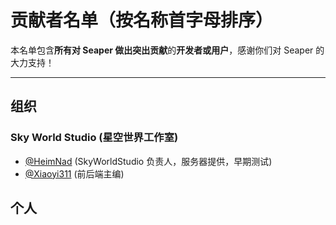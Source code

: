 # 贡献者名单（按名称首字母排序）

本名单包含**所有对 Seaper 做出突出贡献**的**开发者或用户**，感谢你们对 Seaper 的大力支持！

---

## 组织

### Sky World Studio (星空世界工作室)
- [@HeimNad](https://github.com/HeimNad) (SkyWorldStudio 负责人，服务器提供，早期测试)
- [@Xiaoyi311](https://github.com/Xiaoyi311) (前后端主编)

## 个人